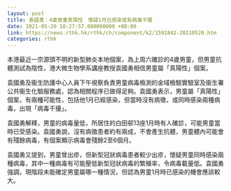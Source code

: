 ```yaml
---
layout: post
title: 袁國勇：4歲男童真陽性　懷疑1月已感染或有病毒干擾
date: 2021-05-20 18:27:57.000000000 +08:00
link: https://news.rthk.hk/rthk/ch/component/k2/1591842-20210520.htm
categories: rthk
---
```


本港最近一宗源頭不明的新型肺炎本地個案，為上周六確診的4歲男童，但男童抗體測試為陰性，港大微生物學系講座教授袁國勇相信男童屬「真陽性」個案。

袁國勇及衞生防護中心人員下午視察負責男童病毒檢測的金域檢驗實驗室及衞生署公共衞生化驗服務處，認為相關程序已做得足夠。袁國勇表示，男童屬「真陽性」個案，有兩種可能性，包括他1月已經感染，但當時沒有病徵，或同時感染兩種病毒，出現「病毒干擾」。

袁國勇解釋，男童的病毒量低，所居住的白田邨13座1月時有人確診，可能男童當時已受感染。袁國勇說，沒有病徵患者約有兩成，不會產生抗體，男童體內可能會有殘餘病毒，有個案顯示病毒會殘餘2至6個月。

袁國勇又提到，男童曾出疹，但新型冠狀病毒患者較少出疹，懷疑男童同時感染兩種病毒，其中一種病毒有可能壓低新型冠狀病毒的繁殖率，令病毒載量低。袁國勇強調，現階段未能確定男童屬哪一種情況，但認為男童1月時已感染的機會應該較大。
